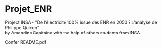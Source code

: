 # Projet_ENR

Project INSA - "De l’électricité 100% issue des ENR en 2050 ? L’analyse de Philippe Quirion"  
by Amandine Capitaine with the help of others students from INSA

Confer README.pdf
